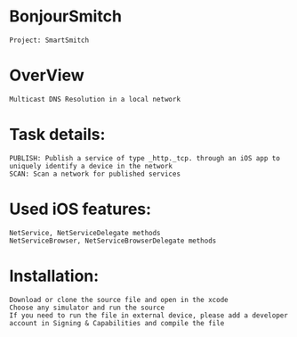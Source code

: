 # BonjourSmitch

    Project: SmartSmitch

# OverView
    Multicast DNS Resolution in a local network

# Task details:
    PUBLISH: Publish a service of type _http._tcp. through an iOS app to uniquely identify a device in the network
    SCAN: Scan a network for published services
    
# Used iOS features: 
    NetService, NetServiceDelegate methods
    NetServiceBrowser, NetServiceBrowserDelegate methods
    
# Installation:
    Download or clone the source file and open in the xcode
    Choose any simulator and run the source
    If you need to run the file in external device, please add a developer account in Signing & Capabilities and compile the file
    
